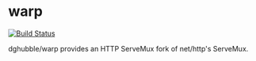 warp
====

[![Build Status](https://travis-ci.org/dghubble/warp.png?branch=master)](https://travis-ci.org/dghubble/warp)

dghubble/warp provides an HTTP ServeMux fork of net/http's ServeMux.